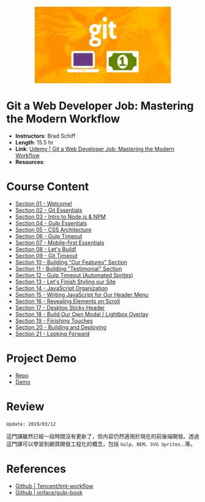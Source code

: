 <p align="center">
  <img height="200" src="./src/logo.png">
</p>

# Git a Web Developer Job: Mastering the Modern Workflow

- **Instructors**: Brad Schiff
- **Length**: 15.5 hr
- **Link**: [Udemy | Git a Web Developer Job: Mastering the Modern Workflow](https://www.udemy.com/git-a-web-developer-job-mastering-the-modern-workflow/)
- **Resources**: 

# Course Content

- [Section 01 - Welcome!](./Section%2001%20-%20Welcome!)
- [Section 02 - Git Essentials](./Section%2002%20-%20Git%20Essentials)
- [Section 03 - Intro to Node.js & NPM](./Section%2003%20-%20Intro%20to%20Node.js%20%26%20NPM)
- [Section 04 - Gulp Essentials](./Section%2004%20-%20Gulp%20Essentials)
- [Section 05 - CSS Architecture](./Section%2005%20-%20CSS%20Architecture)
- [Section 06 - Gulp Timeout](./Section%2006%20-%20Gulp%20Timeout)
- [Section 07 - Mobile-first Essentials](./Section%2007%20-%20Mobile-first%20Essentials)
- [Section 08 - Let's Build!](./Section%2008%20-%20Let's%20Build!)
- [Section 09 - Git Timeout](./Section%2009%20-%20Git%20Timeout)
- [Section 10 - Building "Our Features" Section](./Section%2010%20-%20Building%20Our%20Features%20Section)
- [Section 11 - Building "Testimonial" Section](./Section%2011%20-%20Building%20Testimonial%20Section)
- [Section 12 - Gulp Timeout (Automated Sprites)](./Section%2009%20-%20Git%20Timeout)
- [Section 13 - Let's Finish Styling our Site](./Section%2013%20-%20Let's%20Finish%20Styling%20our%20Site)
- [Section 14 - JavaScript Organization](./Section%2014%20-%20JavaScript%20Organization)
- [Section 15 - Writing JavaScript for Our Header Menu](./Section%2015%20-%20Writing%20JavaScript%20for%20Our%20Header%20Menu)
- [Section 16 - Revealing Elements on Scroll](./Section%2016%20-%20Revealing%20Elements%20on%20Scroll)
- [Section 17 - Desktop Sticky Header](./Section%2017%20-%20Desktop%20Sticky%20Header)
- [Section 18 - Build Our Own Modal / Lightbox Overlay](./Section%2018%20-%20Build%20Our%20Own%20Modal%2C%20Lightbox%20Overlay)
- [Section 19 - Finishing Touches](./Section%2019%20-%20Finishing%20Touches)
- [Section 20 - Building and Deploying](./Section%2020%20-%20Building%20and%20Deploying)
- [Section 21 - Looking Forward](./Section%2021%20-%20Looking%20Forward)

# Project Demo

- [Repo](https://github.com/Hsins/udemy_travel-site/)
- [Demo](https://hsins.github.io/udemy_travel-site/)

# Review

`Update: 2019/03/12`

這門課雖然已經一段時間沒有更新了，但內容仍然適用於現在的前後端開發。透過這門課可以學習到網頁開發工程化的概念，包括 `Gulp`、`BEM`、`SVG Sprites`…等。

# References

- [Github | Tencent/tmt-workflow](https://github.com/Tencent/tmt-workflow)
- [Github | onface/gulp-book](https://github.com/onface/gulp-book)
